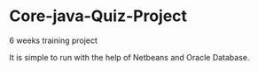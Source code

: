 # Core-java-Quiz-Project
6 weeks training project

It is simple to run with the help of Netbeans and Oracle Database.
